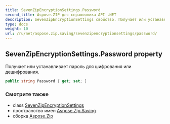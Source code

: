 ```yaml
---
title: SevenZipEncryptionSettings.Password
second_title: Aspose.ZIP для справочника API .NET
description: SevenZipEncryptionSettings свойство. Получает или устанавливает пароль для шифрования или дешифрования.
type: docs
weight: 10
url: /ru/net/aspose.zip.saving/sevenzipencryptionsettings/password/
---
```

## SevenZipEncryptionSettings.Password property

Получает или устанавливает пароль для шифрования или дешифрования.

```csharp
public string Password { get; set; }
```

### Смотрите также

* class [SevenZipEncryptionSettings](../)
* пространство имен [Aspose.Zip.Saving](../../sevenzipencryptionsettings/)
* сборка [Aspose.Zip](../../../)


